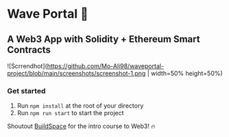 # Wave Portal 👋 

## A Web3 App with Solidity + Ethereum Smart Contracts

![Scrrendhot](https://github.com/Mo-Ali98/waveportal-project/blob/main/screenshots/screenshot-1.png | width=50% height=50%)


### Get started
1. Run `npm install` at the root of your directory
2. Run `npm run start` to start the project


Shoutout [BuildSpace](https://buildspace.so/) for the intro course to Web3! 🔥
